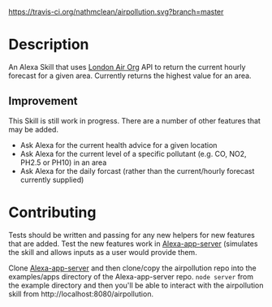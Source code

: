 https://travis-ci.org/nathmclean/airpollution.svg?branch=master

# Description
An Alexa Skill that uses [London Air Org](http://www.londonair.org.uk/LondonAir/API/ "London Air Orgs") API to return the current hourly forecast for a given area. Currently returns the highest value for an area.

## Improvement
This Skill is still work in progress. There are a number of other features that may be added.

* Ask Alexa for the current health advice for a given location
* Ask Alexa for the current level of a specific pollutant (e.g. CO, NO2, PH2.5 or PH10) in an area 
* Ask Alexa for the daily forcast (rather than the current/hourly forecast currently supplied)

# Contributing

Tests should be written and passing for any new helpers for new features that are added.
Test the new features work in [Alexa-app-server](https://github.com/alexa-js/alexa-app-server "Alexa-app-server") (simulates the skill and allows inputs as a user would provide them.

Clone [Alexa-app-server](https://github.com/alexa-js/alexa-app-server "Alexa-app-server") and then clone/copy the airpollution repo into the examples/apps directory of the Alexa-app-server repo. `node server` from the example directory and then you'll be able to interact with the airpollution skill from http://localhost:8080/airpollution.

